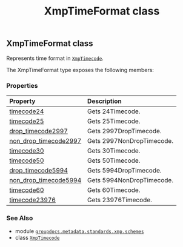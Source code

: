﻿---
title: XmpTimeFormat class
second_title: GroupDocs.Metadata for Python via .NET API References
description: 
type: docs
url: /python-net/groupdocs.metadata.standards.xmp.schemes/xmptimeformat/
is_root: false
weight: 160
---

## XmpTimeFormat class

Represents time format in [`XmpTimecode`](/metadata/python-net/groupdocs.metadata.standards.xmp/xmptimecode).



The XmpTimeFormat type exposes the following members:

### Properties
| Property | Description |
| :- | :- |
| [timecode24](/metadata/python-net/groupdocs.metadata.standards.xmp.schemes/xmptimeformat/timecode24) | Gets 24Timecode. |
| [timecode25](/metadata/python-net/groupdocs.metadata.standards.xmp.schemes/xmptimeformat/timecode25) | Gets 25Timecode. |
| [drop_timecode2997](/metadata/python-net/groupdocs.metadata.standards.xmp.schemes/xmptimeformat/drop_timecode2997) | Gets 2997DropTimecode. |
| [non_drop_timecode2997](/metadata/python-net/groupdocs.metadata.standards.xmp.schemes/xmptimeformat/non_drop_timecode2997) | Gets 2997NonDropTimecode. |
| [timecode30](/metadata/python-net/groupdocs.metadata.standards.xmp.schemes/xmptimeformat/timecode30) | Gets 30Timecode. |
| [timecode50](/metadata/python-net/groupdocs.metadata.standards.xmp.schemes/xmptimeformat/timecode50) | Gets 50Timecode. |
| [drop_timecode5994](/metadata/python-net/groupdocs.metadata.standards.xmp.schemes/xmptimeformat/drop_timecode5994) | Gets 5994DropTimecode. |
| [non_drop_timecode5994](/metadata/python-net/groupdocs.metadata.standards.xmp.schemes/xmptimeformat/non_drop_timecode5994) | Gets 5994NonDropTimecode. |
| [timecode60](/metadata/python-net/groupdocs.metadata.standards.xmp.schemes/xmptimeformat/timecode60) | Gets 60Timecode. |
| [timecode23976](/metadata/python-net/groupdocs.metadata.standards.xmp.schemes/xmptimeformat/timecode23976) | Gets 23976Timecode. |



### See Also
* module [`groupdocs.metadata.standards.xmp.schemes`](..)
* class [`XmpTimecode`](/metadata/python-net/groupdocs.metadata.standards.xmp/xmptimecode)
